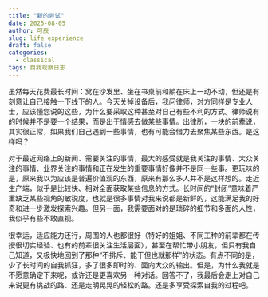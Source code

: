 ```yaml
---
title: "新的尝试"
date: 2025-08-05
author: 可辰
slug: life experience
draft: false
categories:
  - classical
tags: 自我观察日志
---
```


虽然每天花费最长时间：窝在沙发里、坐在书桌前和躺在床上一动不动，但还是有刻意让自己接触一下线下的人。今天关掉设备后，我问律师，对方同样是专业人士，应该懂您说的这些，为什么要采取这种甚至对自己有些不利的方式。律师说有的时候并不是要一个结果，而是出于情感去做某些事情。出律所，一块的前辈说，其实很正常，如果我们自己遇到一些事情，也有可能会借力去聚焦某些东西。是这样吗？

对于最近网络上的新闻、需要关注的事情，最大的感受就是我关注的事情、大众关注的事情、业界关注的事情和正在发生的重要事情好像并不是同一些事。更玩味的是，原来我以为应该是普遍价值观的东西，原来有那么多人并不是这样想的。走近生产端，似乎是比较快、相对全面获取某些信息的方式。长时间的“封闭”意味着严重缺乏某些视角的敏锐度，也就是很多事情对我来说都是新鲜的，这能满足我的好奇和进一步激发探索兴趣。但另一面，我需要面对的是琐碎的细节和多面的人性，我似乎有些不敢直视。

很幸运，适应能力还行，周围的人也都很好（特好的姐姐、不同工种的前辈都在传授很切实经验、也有的前辈很关注生活层面），甚至在帮忙带小朋友，但只有我自己知道，又极快地回到了那种“不排斥、能干但也就那样”的状态。有点不同的是，少了长时间的自我抓狂，多了很多即时的、面向大众的输出。但是，为什么我就是不愿意确定下来呢，或许还是更喜欢另一种对话。回答不了，我最后会走上对自己来说更有挑战的路、还是走明晃晃的轻松的路。还是多享受探索自我的过程吧。